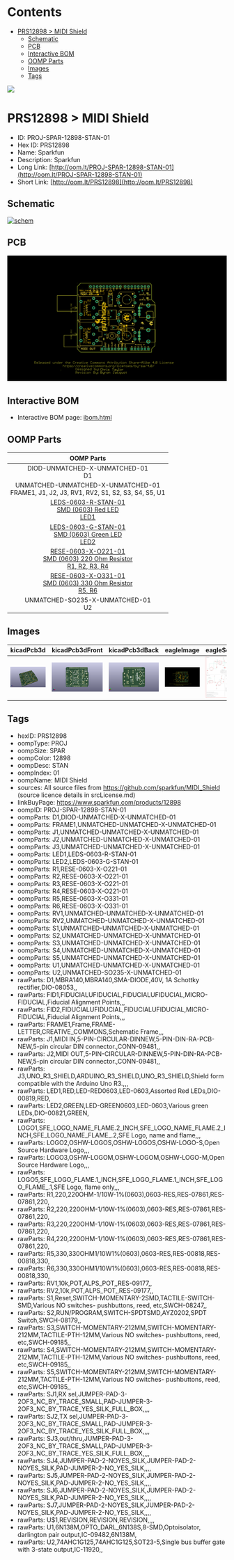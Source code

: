 



Contents
========

* [PRS12898 > MIDI Shield](#prs12898--midi-shield)
	* [Schematic](#schematic)
	* [PCB](#pcb)
	* [Interactive BOM](#interactive-bom)
	* [OOMP Parts](#oomp-parts)
	* [Images](#images)
	* [Tags](#tags)
  
![][im]
# PRS12898 > MIDI Shield

- ID: PROJ-SPAR-12898-STAN-01
- Hex ID: PRS12898
- Name: Sparkfun
- Description: Sparkfun
- Long Link: [http://oom.lt/PROJ-SPAR-12898-STAN-01](http://oom.lt/PROJ-SPAR-12898-STAN-01)
- Short Link: [http://oom.lt/PRS12898](http://oom.lt/PRS12898)

## Schematic
  
[![schem](eagleSchemImage.png)](eagleSchemImage.png)
## PCB
  
[![pcb](eagleImage.png)](eagleImage.png)
## Interactive BOM

- Interactive BOM page: [ibom.html](https://htmlpreview.github.io/?https://github.com/oomlout/oomlout_OOMP_projects/blob/main/PROJ-SPAR-12898-STAN-01/kicad/bom/ibom.html)

## OOMP Parts
  

|OOMP Parts|
| :---: |
|DIOD-UNMATCHED-X-UNMATCHED-01<BR>D1|
|UNMATCHED-UNMATCHED-X-UNMATCHED-01<BR>FRAME1, J1, J2, J3, RV1, RV2, S1, S2, S3, S4, S5, U1|
|[LEDS-0603-R-STAN-01<br> SMD (0603) Red LED<br> LED1](https://github.com/oomlout/oomlout_OOMP_parts/tree/main/LEDS-0603-R-STAN-01/)|
|[LEDS-0603-G-STAN-01<br> SMD (0603) Green LED<br> LED2](https://github.com/oomlout/oomlout_OOMP_parts/tree/main/LEDS-0603-G-STAN-01/)|
|[RESE-0603-X-O221-01<br> SMD (0603) 220 Ohm Resistor<br> R1, R2, R3, R4](https://github.com/oomlout/oomlout_OOMP_parts/tree/main/RESE-0603-X-O221-01/)|
|[RESE-0603-X-O331-01<br> SMD (0603) 330 Ohm Resistor<br> R5, R6](https://github.com/oomlout/oomlout_OOMP_parts/tree/main/RESE-0603-X-O331-01/)|
|UNMATCHED-SO235-X-UNMATCHED-01<BR>U2|

## Images
  
  

|kicadPcb3d|kicadPcb3dFront|kicadPcb3dBack|eagleImage|eagleSchemImage|
| :---: | :---: | :---: | :---: | :---: |
|[![kicadPcb3d](kicadPcb3d_140.png)](kicadPcb3d.png)|[![kicadPcb3dFront](kicadPcb3dFront_140.png)](kicadPcb3dFront.png)|[![kicadPcb3dBack](kicadPcb3dBack_140.png)](kicadPcb3dBack.png)|[![eagleImage](eagleImage_140.png)](eagleImage.png)|[![eagleSchemImage](eagleSchemImage_140.png)](eagleSchemImage.png)|

## Tags

- hexID: PRS12898
- oompType: PROJ
- oompSize: SPAR
- oompColor: 12898
- oompDesc: STAN
- oompIndex: 01
- oompName: MIDI Shield
- sources: All source files from https://github.com/sparkfun/MIDI_Shield (source licence details in srcLicense.md)
- linkBuyPage: https://www.sparkfun.com/products/12898
- oompID: PROJ-SPAR-12898-STAN-01
- oompParts: D1,DIOD-UNMATCHED-X-UNMATCHED-01
- oompParts: FRAME1,UNMATCHED-UNMATCHED-X-UNMATCHED-01
- oompParts: J1,UNMATCHED-UNMATCHED-X-UNMATCHED-01
- oompParts: J2,UNMATCHED-UNMATCHED-X-UNMATCHED-01
- oompParts: J3,UNMATCHED-UNMATCHED-X-UNMATCHED-01
- oompParts: LED1,LEDS-0603-R-STAN-01
- oompParts: LED2,LEDS-0603-G-STAN-01
- oompParts: R1,RESE-0603-X-O221-01
- oompParts: R2,RESE-0603-X-O221-01
- oompParts: R3,RESE-0603-X-O221-01
- oompParts: R4,RESE-0603-X-O221-01
- oompParts: R5,RESE-0603-X-O331-01
- oompParts: R6,RESE-0603-X-O331-01
- oompParts: RV1,UNMATCHED-UNMATCHED-X-UNMATCHED-01
- oompParts: RV2,UNMATCHED-UNMATCHED-X-UNMATCHED-01
- oompParts: S1,UNMATCHED-UNMATCHED-X-UNMATCHED-01
- oompParts: S2,UNMATCHED-UNMATCHED-X-UNMATCHED-01
- oompParts: S3,UNMATCHED-UNMATCHED-X-UNMATCHED-01
- oompParts: S4,UNMATCHED-UNMATCHED-X-UNMATCHED-01
- oompParts: S5,UNMATCHED-UNMATCHED-X-UNMATCHED-01
- oompParts: U1,UNMATCHED-UNMATCHED-X-UNMATCHED-01
- oompParts: U2,UNMATCHED-SO235-X-UNMATCHED-01
- rawParts: D1,MBRA140,MBRA140,SMA-DIODE,40V, 1A Schottky rectifier,DIO-08053,,
- rawParts: FID1,FIDUCIALUFIDUCIAL,FIDUCIALUFIDUCIAL,MICRO-FIDUCIAL,Fiducial Alignment Points,,,
- rawParts: FID2,FIDUCIALUFIDUCIAL,FIDUCIALUFIDUCIAL,MICRO-FIDUCIAL,Fiducial Alignment Points,,,
- rawParts: FRAME1,Frame,FRAME-LETTER,CREATIVE_COMMONS,Schematic Frame,,,
- rawParts: J1,MIDI IN,5-PIN-CIRCULAR-DINNEW,5-PIN-DIN-RA-PCB-NEW,5-pin circular DIN connector.,CONN-09481,,
- rawParts: J2,MIDI OUT,5-PIN-CIRCULAR-DINNEW,5-PIN-DIN-RA-PCB-NEW,5-pin circular DIN connector.,CONN-09481,,
- rawParts: J3,UNO_R3_SHIELD,ARDUINO_R3_SHIELD,UNO_R3_SHIELD,Shield form compatible with the Arduino Uno R3.,,,
- rawParts: LED1,RED,LED-RED0603,LED-0603,Assorted Red LEDs,DIO-00819,RED,
- rawParts: LED2,GREEN,LED-GREEN0603,LED-0603,Various green LEDs,DIO-00821,GREEN,
- rawParts: LOGO1,SFE_LOGO_NAME_FLAME.2_INCH,SFE_LOGO_NAME_FLAME.2_INCH,SFE_LOGO_NAME_FLAME_.2,SFE Logo, name and flame,,,
- rawParts: LOGO2,OSHW-LOGOS,OSHW-LOGOS,OSHW-LOGO-S,Open Source Hardware Logo,,,
- rawParts: LOGO3,OSHW-LOGOM,OSHW-LOGOM,OSHW-LOGO-M,Open Source Hardware Logo,,,
- rawParts: LOGO5,SFE_LOGO_FLAME.1_INCH,SFE_LOGO_FLAME.1_INCH,SFE_LOGO_FLAME_.1,SFE Logo, flame only,,,
- rawParts: R1,220,220OHM-1/10W-1%(0603),0603-RES,RES-07861,RES-07861,220,
- rawParts: R2,220,220OHM-1/10W-1%(0603),0603-RES,RES-07861,RES-07861,220,
- rawParts: R3,220,220OHM-1/10W-1%(0603),0603-RES,RES-07861,RES-07861,220,
- rawParts: R4,220,220OHM-1/10W-1%(0603),0603-RES,RES-07861,RES-07861,220,
- rawParts: R5,330,330OHM1/10W1%(0603),0603-RES,RES-00818,RES-00818,330,
- rawParts: R6,330,330OHM1/10W1%(0603),0603-RES,RES-00818,RES-00818,330,
- rawParts: RV1,10k,POT,ALPS_POT,,RES-09177,,
- rawParts: RV2,10k,POT,ALPS_POT,,RES-09177,,
- rawParts: S1,Reset,SWITCH-MOMENTARY-2SMD,TACTILE-SWITCH-SMD,Various NO switches- pushbuttons, reed, etc,SWCH-08247,,
- rawParts: S2,RUN/PROGRAM,SWITCH-SPDTSMD,AYZ0202,SPDT Switch,SWCH-08179,,
- rawParts: S3,SWITCH-MOMENTARY-212MM,SWITCH-MOMENTARY-212MM,TACTILE-PTH-12MM,Various NO switches- pushbuttons, reed, etc,SWCH-09185,,
- rawParts: S4,SWITCH-MOMENTARY-212MM,SWITCH-MOMENTARY-212MM,TACTILE-PTH-12MM,Various NO switches- pushbuttons, reed, etc,SWCH-09185,,
- rawParts: S5,SWITCH-MOMENTARY-212MM,SWITCH-MOMENTARY-212MM,TACTILE-PTH-12MM,Various NO switches- pushbuttons, reed, etc,SWCH-09185,,
- rawParts: SJ1,RX sel,JUMPER-PAD-3-2OF3_NC_BY_TRACE_SMALL,PAD-JUMPER-3-2OF3_NC_BY_TRACE_YES_SILK_FULL_BOX,,,,
- rawParts: SJ2,TX sel,JUMPER-PAD-3-2OF3_NC_BY_TRACE_SMALL,PAD-JUMPER-3-2OF3_NC_BY_TRACE_YES_SILK_FULL_BOX,,,,
- rawParts: SJ3,out/thru,JUMPER-PAD-3-2OF3_NC_BY_TRACE_SMALL,PAD-JUMPER-3-2OF3_NC_BY_TRACE_YES_SILK_FULL_BOX,,,,
- rawParts: SJ4,JUMPER-PAD-2-NOYES_SILK,JUMPER-PAD-2-NOYES_SILK,PAD-JUMPER-2-NO_YES_SILK,,,,
- rawParts: SJ5,JUMPER-PAD-2-NOYES_SILK,JUMPER-PAD-2-NOYES_SILK,PAD-JUMPER-2-NO_YES_SILK,,,,
- rawParts: SJ6,JUMPER-PAD-2-NOYES_SILK,JUMPER-PAD-2-NOYES_SILK,PAD-JUMPER-2-NO_YES_SILK,,,,
- rawParts: SJ7,JUMPER-PAD-2-NOYES_SILK,JUMPER-PAD-2-NOYES_SILK,PAD-JUMPER-2-NO_YES_SILK,,,,
- rawParts: U$1,REVISION,REVISION,REVISION,,,,
- rawParts: U1,6N138M,OPTO_DARL_6N138S,8-SMD,Optoisolator, darlington pair output,IC-09482,6N138M,
- rawParts: U2,74AHC1G125,74AHC1G125,SOT23-5,Single bus buffer gate with 3-state output,IC-11920,,



[im]: kicadPcb3d_450.png
